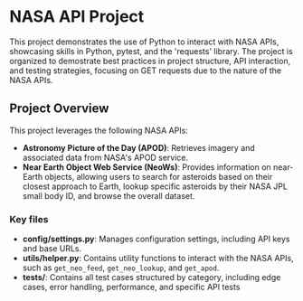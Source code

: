 # NASA API Project

This project demonstrates the use of Python to interact with NASA APIs, showcasing skills in Python,
pytest, and the 'requests' library. The project is organized to demostrate best practices in project
structure, API interaction, and testing strategies, focusing on GET requests due to the nature of the NASA APIs.

## Project Overview

This project leverages the following NASA APIs:
- **Astronomy Picture of the Day (APOD)**: Retrieves imagery and associated data from NASA's APOD service.
- **Near Earth Object Web Service (NeoWs)**: Provides information on near-Earth objects, allowing users to search for asteroids
based on their closest approach to Earth, lookup specific asteroids by their NASA JPL small body ID, and browse the overall dataset.

### Key files

- **config/settings.py**: Manages configuration settings, including API keys and base URLs.
- **utils/helper.py**: Contains utility functions to interact with the NASA APIs, such as `get_neo_feed`, `get_neo_lookup`, and `get_apod`.
- **tests/**: Contains all test cases structured by category, including edge cases, error handling, performance, and specific API tests
